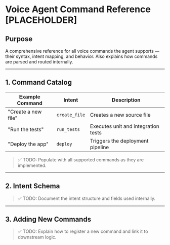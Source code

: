 # Voice Agent Command Reference [PLACEHOLDER]

## Purpose
A comprehensive reference for all voice commands the agent supports — their syntax, intent mapping, and behavior. Also explains how commands are parsed and routed internally.

---

## 1. Command Catalog

| Example Command | Intent | Description |
|------------------|--------|-------------|
| "Create a new file" | `create_file` | Creates a new source file |
| "Run the tests" | `run_tests` | Executes unit and integration tests |
| "Deploy the app" | `deploy` | Triggers the deployment pipeline |

> ✅ TODO: Populate with all supported commands as they are implemented.

---

## 2. Intent Schema
> ✅ TODO: Document the intent structure and fields used internally.

---

## 3. Adding New Commands
> ✅ TODO: Explain how to register a new command and link it to downstream logic.

